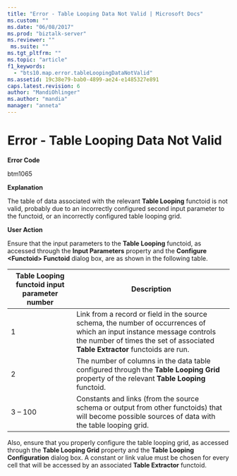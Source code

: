 ```yaml
---
title: "Error - Table Looping Data Not Valid | Microsoft Docs"
ms.custom: ""
ms.date: "06/08/2017"
ms.prod: "biztalk-server"
ms.reviewer: ""
 ms.suite: ""
ms.tgt_pltfrm: ""
ms.topic: "article"
f1_keywords: 
  - "bts10.map.error.tableLoopingDataNotValid"
ms.assetid: 19c38e79-bab0-4899-ae24-e1485327e891
caps.latest.revision: 6
author: "MandiOhlinger"
ms.author: "mandia"
manager: "anneta"
---
```

# Error - Table Looping Data Not Valid
**Error Code**  
  
 btm1065  
  
 **Explanation**  
  
 The table of data associated with the relevant **Table Looping** functoid is not valid, probably due to an incorrectly configured second input parameter to the functoid, or an incorrectly configured table looping grid.  
  
 **User Action**  
  
 Ensure that the input parameters to the **Table Looping** functoid, as accessed through the **Input Parameters** property and the **Configure \<Functoid> Functoid** dialog box, are as shown in the following table.  
  
|Table Looping functoid input parameter number|Description|  
|---------------------------------------------------|-----------------|  
|1|Link from a record or field in the source schema, the number of occurrences of which an input instance message controls the number of times the set of associated **Table Extractor** functoids are run.|  
|2|The number of columns in the data table configured through the **Table Looping Grid** property of the relevant **Table Looping** functoid.|  
|3 – 100|Constants and links (from the source schema or output from other functoids) that will become possible sources of data with the table looping grid.|  
  
 Also, ensure that you properly configure the table looping grid, as accessed through the **Table Looping Grid** property and the **Table Looping Configuration** dialog box. A constant or link value must be chosen for every cell that will be accessed by an associated **Table Extractor** functoid.